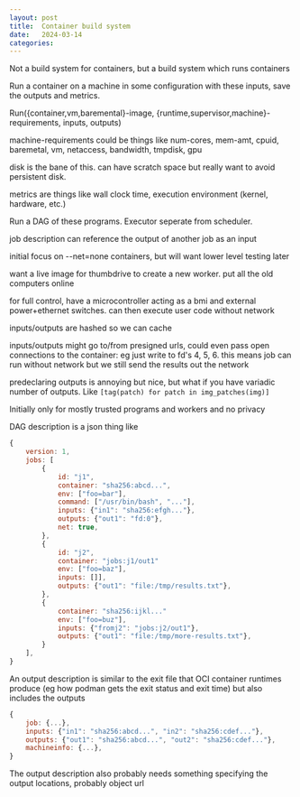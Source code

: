 ```yaml
---
layout: post
title:  Container build system
date:   2024-03-14
categories:
---
```


Not a build system for containers, but a build system which runs containers

Run a container on a machine in some configuration with these inputs, save the outputs and metrics.

Run({container,vm,baremental}-image, {runtime,supervisor,machine}-requirements, inputs, outputs)

machine-requirements could be things like num-cores, mem-amt, cpuid, baremetal, vm, netaccess, bandwidth, tmpdisk, gpu

disk is the bane of this. can have scratch space but really want to avoid persistent disk.

metrics are things like wall clock time, execution environment (kernel, hardware, etc.)

Run a DAG of these programs. Executor seperate from scheduler.

job description can reference the output of another job as an input

initial focus on --net=none containers, but will want lower level testing later

want a live image for thumbdrive to create a new worker. put all the old computers online

for full control, have a microcontroller acting as a bmi and external power+ethernet switches. can then execute user code without network

inputs/outputs are hashed so we can cache

inputs/outputs might go to/from presigned urls, could even pass open connections to the container: eg just write to fd's 4, 5, 6. this means job can run without network but we still send the results out the network

predeclaring outputs is annoying but nice, but what if you have variadic number of outputs. Like `[tag(patch) for patch in img_patches(img)]`

Initially only for mostly trusted programs and workers and no privacy

DAG description is a json thing like

```js
{
    version: 1,
    jobs: [
        {
            id: "j1",
            container: "sha256:abcd...",
            env: ["foo=bar"],
            command: ["/usr/bin/bash", "..."],
            inputs: {"in1": "sha256:efgh..."},
            outputs: {"out1": "fd:0"},
            net: true,
        },
        {
            id: "j2",
            container: "jobs:j1/out1"
            env: ["foo=baz"],
            inputs: []],
            outputs: {"out1": "file:/tmp/results.txt"},
        },
        {
            container: "sha256:ijkl..."
            env: ["foo=buz"],
            inputs: {"fromj2": "jobs:j2/out1"},
            outputs: {"out1": "file:/tmp/more-results.txt"},
        }
    ],
}
```

An output description is similar to the exit file that OCI container runtimes produce (eg how podman gets the exit status and exit time) but also includes the outputs

```js
{
    job: {...},
    inputs: {"in1": "sha256:abcd...", "in2": "sha256:cdef..."}, 
    outputs: {"out1": "sha256:abcd...", "out2": "sha256:cdef..."}, 
    machineinfo: {...},
}
```

The output description also probably needs something specifying the output locations, probably object url
